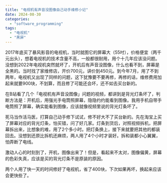 ```yaml
---
title: "电视机有声音没图像自己动手维修小记"
date: 2024-08-30
categories: 
  - "software_programming"
tags: 
  - "电视机"
  - "黑屏"
---
```


2017年底买了暴风影音的电视机，当时就图它的屏幕大（55吋），价格便宜（两千元出头），想着电视机的技术含量不高，一般都很耐用，用个十几年应该没问题。没想到2022年电视机突然就坏了，开机后有声音没图像，什么也看不到，屏幕是全黑的。当时找了家维修店，开价700元，讲价到450元。到今年7月，用了不到两年，电视机又出现了同样的问题，这下犹豫要不要再修，再修的话，维修费用加起来就要900块，不划算，而且修了可能还会坏，还不如去买台新的。  
  
在B站看了几个「电视机有声音没图像」问题的视频，都讲到是背光灯条坏了，判断方法是：开机后，用强光手电筒照屏幕，隐隐约约能看到图像。我用手机自带手电筒照了屏幕，确实能看到图像，应该就像视频里说的背光灯条坏了。  
  
死马当作活马医，打算自己动手修下试试，修不好大不了买台新的。先在淘宝上买了屏幕对应的背光灯条，怕买错，问了好几家。灯条到货后，对照视频拆机，把屏幕拆出来，比想象的难，用了2个多小时。把灯条换上，接下来就要把其他的都装回去。没想到还原比拆机还麻烦，两人用了4个小时才装好。拆和装都小心翼翼，怕弄断了电线。  
  
激动人心的时刻到了，开机，图像出来了！但是，看起来不太对，图像偏黄，屏幕的色彩失真，应该是买的背光灯条不是原装的原因。  
  
两个人用了快一天的时间修好了电视机，省了400块，下次如果再坏，换起来应该会更快些了。
